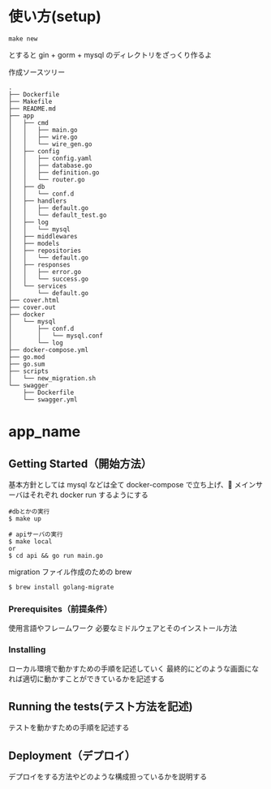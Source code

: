 # 使い方(setup)

```shell
make new
```

とすると
gin + gorm + mysql のディレクトリをざっくり作るよ

作成ソースツリー

```
.
├── Dockerfile
├── Makefile
├── README.md
├── app
│   ├── cmd
│   │   ├── main.go
│   │   ├── wire.go
│   │   └── wire_gen.go
│   ├── config
│   │   ├── config.yaml
│   │   ├── database.go
│   │   ├── definition.go
│   │   └── router.go
│   ├── db
│   │   └── conf.d
│   ├── handlers
│   │   ├── default.go
│   │   └── default_test.go
│   ├── log
│   │   └── mysql
│   ├── middlewares
│   ├── models
│   ├── repositories
│   │   └── default.go
│   ├── responses
│   │   ├── error.go
│   │   └── success.go
│   └── services
│       └── default.go
├── cover.html
├── cover.out
├── docker
│   └── mysql
│       ├── conf.d
│       │   └── mysql.conf
│       └── log
├── docker-compose.yml
├── go.mod
├── go.sum
├── scripts
│   └── new_migration.sh
└── swagger
    ├── Dockerfile
    └── swagger.yml
```

# app_name

## Getting Started（開始方法）

基本方針としては mysql などは全て docker-compose で立ち上げ、 メインサーバはそれぞれ docker run するようにする

```shell
#dbとかの実行
$ make up
```

```shell
# apiサーバの実行
$ make local
or
$ cd api && go run main.go
```

migration ファイル作成のための brew

```shell
$ brew install golang-migrate
```

### Prerequisites（前提条件）

使用言語やフレームワーク
必要なミドルウェアとそのインストール方法

### Installing

ローカル環境で動かすための手順を記述していく
最終的にどのような画面になれば適切に動かすことができているかを記述する

## Running the tests(テスト方法を記述)

テストを動かすための手順を記述する

## Deployment（デプロイ）

デプロイをする方法やどのような構成担っているかを説明する
